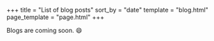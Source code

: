 +++
title = "List of blog posts"
sort_by = "date"
template = "blog.html"
page_template = "page.html"
+++

Blogs are coming soon. :smile:
